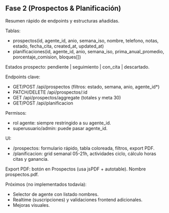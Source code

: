 ## Fase 2 (Prospectos & Planificación)

Resumen rápido de endpoints y estructuras añadidas.

Tablas:
- prospectos(id, agente_id, anio, semana_iso, nombre, telefono, notas, estado, fecha_cita, created_at, updated_at)
- planificaciones(id, agente_id, anio, semana_iso, prima_anual_promedio, porcentaje_comision, bloques[])

Estados prospecto: pendiente | seguimiento | con_cita | descartado.

Endpoints clave:
- GET/POST /api/prospectos (filtros: estado, semana, anio, agente_id*)
- PATCH/DELETE /api/prospectos/:id
- GET /api/prospectos/aggregate (totales y meta 30)
- GET/POST /api/planificacion

Permisos:
- rol agente: siempre restringido a su agente_id.
- superusuario/admin: puede pasar agente_id.

UI:
- /prospectos: formulario rápido, tabla coloreada, filtros, export PDF.
- /planificacion: grid semanal 05-21h, actividades ciclo, cálculo horas citas y ganancia.

Export PDF: botón en Prospectos (usa jsPDF + autotable). Nombre prospectos.pdf.

Próximos (no implementados todavía):
- Selector de agente con listado nombres.
- Realtime (suscripciones) y validaciones frontend adicionales.
- Mejoras visuales.